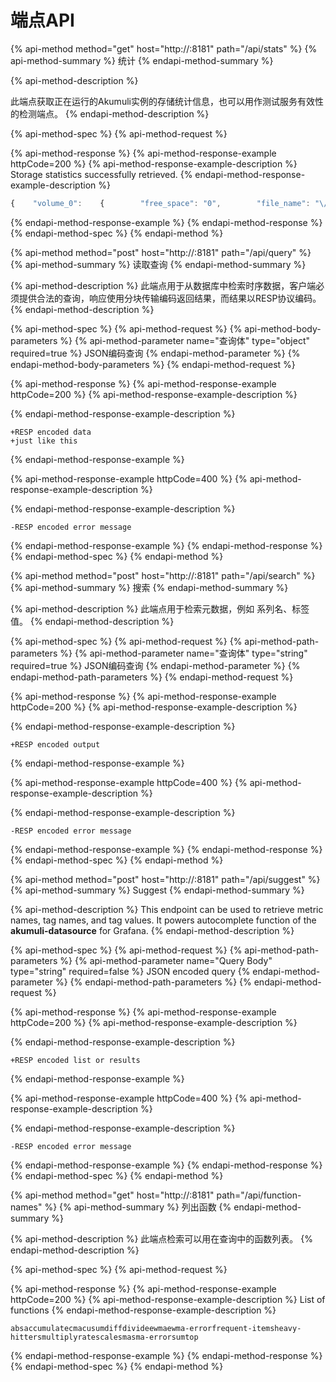 # 端点API

{% api-method method="get" host="http://<host>:8181" path="/api/stats" %}
{% api-method-summary %}
统计
{% endapi-method-summary %}

{% api-method-description %}

此端点获取正在运行的Akumuli实例的存储统计信息，也可以用作测试服务有效性的检测端点。
{% endapi-method-description %}

{% api-method-spec %}
{% api-method-request %}

{% api-method-response %}
{% api-method-response-example httpCode=200 %}
{% api-method-response-example-description %}
Storage statistics successfully retrieved.
{% endapi-method-response-example-description %}

```javascript
{    "volume_0":    {        "free_space": "0",        "file_name": "\/root\/.akumuli\/db_0.vol"    },    "volume_1":    {        "free_space": "0",        "file_name": "\/root\/.akumuli\/db_1.vol"    },    "volume_2":    {        "free_space": "0",        "file_name": "\/root\/.akumuli\/db_2.vol"    },    "volume_3":    {        "free_space": "2027974656",        "file_name": "\/root\/.akumuli\/db_3.vol"    }}
```
{% endapi-method-response-example %}
{% endapi-method-response %}
{% endapi-method-spec %}
{% endapi-method %}

{% api-method method="post" host="http://<host>:8181" path="/api/query" %}
{% api-method-summary %}
读取查询
{% endapi-method-summary %}

{% api-method-description %}
此端点用于从数据库中检索时序数据，客户端必须提供合法的查询，响应使用分块传输编码返回结果，而结果以RESP协议编码。
{% endapi-method-description %}

{% api-method-spec %}
{% api-method-request %}
{% api-method-body-parameters %}
{% api-method-parameter name="查询体" type="object" required=true %}
JSON编码查询
{% endapi-method-parameter %}
{% endapi-method-body-parameters %}
{% endapi-method-request %}

{% api-method-response %}
{% api-method-response-example httpCode=200 %}
{% api-method-response-example-description %}

{% endapi-method-response-example-description %}

```
+RESP encoded data
+just like this
```
{% endapi-method-response-example %}

{% api-method-response-example httpCode=400 %}
{% api-method-response-example-description %}

{% endapi-method-response-example-description %}

```
-RESP encoded error message
```
{% endapi-method-response-example %}
{% endapi-method-response %}
{% endapi-method-spec %}
{% endapi-method %}

{% api-method method="post" host="http://<host>:8181" path="/api/search" %}
{% api-method-summary %}
搜索
{% endapi-method-summary %}

{% api-method-description %}
此端点用于检索元数据，例如 系列名、标签值。
{% endapi-method-description %}

{% api-method-spec %}
{% api-method-request %}
{% api-method-path-parameters %}
{% api-method-parameter name="查询体" type="string" required=true %}
JSON编码查询
{% endapi-method-parameter %}
{% endapi-method-path-parameters %}
{% endapi-method-request %}

{% api-method-response %}
{% api-method-response-example httpCode=200 %}
{% api-method-response-example-description %}

{% endapi-method-response-example-description %}

```
+RESP encoded output
```
{% endapi-method-response-example %}

{% api-method-response-example httpCode=400 %}
{% api-method-response-example-description %}

{% endapi-method-response-example-description %}

```
-RESP encoded error message
```
{% endapi-method-response-example %}
{% endapi-method-response %}
{% endapi-method-spec %}
{% endapi-method %}

{% api-method method="post" host="http://<host>:8181" path="/api/suggest" %}
{% api-method-summary %}
Suggest
{% endapi-method-summary %}

{% api-method-description %}
This endpoint can be used to retrieve metric names, tag names, and tag values. It powers autocomplete function of the **akumuli-datasource** for Grafana. 
{% endapi-method-description %}

{% api-method-spec %}
{% api-method-request %}
{% api-method-path-parameters %}
{% api-method-parameter name="Query Body" type="string" required=false %}
JSON encoded query
{% endapi-method-parameter %}
{% endapi-method-path-parameters %}
{% endapi-method-request %}

{% api-method-response %}
{% api-method-response-example httpCode=200 %}
{% api-method-response-example-description %}

{% endapi-method-response-example-description %}

```
+RESP encoded list or results
```
{% endapi-method-response-example %}

{% api-method-response-example httpCode=400 %}
{% api-method-response-example-description %}

{% endapi-method-response-example-description %}

```
-RESP encoded error message
```
{% endapi-method-response-example %}
{% endapi-method-response %}
{% endapi-method-spec %}
{% endapi-method %}

{% api-method method="get" host="http://<host>:8181" path="/api/function-names" %}
{% api-method-summary %}
列出函数
{% endapi-method-summary %}

{% api-method-description %}
此端点检索可以用在查询中的函数列表。
{% endapi-method-description %}

{% api-method-spec %}
{% api-method-request %}

{% api-method-response %}
{% api-method-response-example httpCode=200 %}
{% api-method-response-example-description %}
List of functions
{% endapi-method-response-example-description %}

```
absaccumulatecmacusumdiffdivideewmaewma-errorfrequent-itemsheavy-hittersmultiplyratescalesmasma-errorsumtop
```
{% endapi-method-response-example %}
{% endapi-method-response %}
{% endapi-method-spec %}
{% endapi-method %}



